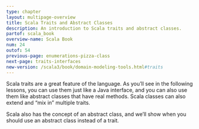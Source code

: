 ```yaml
---
type: chapter
layout: multipage-overview
title: Scala Traits and Abstract Classes
description: An introduction to Scala traits and abstract classes.
partof: scala_book
overview-name: Scala Book
num: 24
outof: 54
previous-page: enumerations-pizza-class
next-page: traits-interfaces
new-version: /scala3/book/domain-modeling-tools.html#traits
---
```



Scala traits are a great feature of the language. As you’ll see in the following lessons, you can use them just like a Java interface, and you can also use them like abstract classes that have real methods. Scala classes can also extend and “mix in” multiple traits.

Scala also has the concept of an abstract class, and we’ll show when you should use an abstract class instead of a trait.
